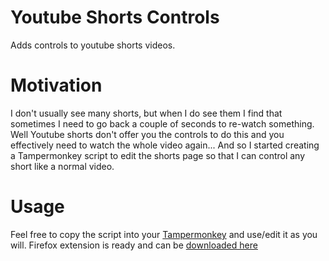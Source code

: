 # Youtube Shorts Controls

Adds controls to youtube shorts videos.

# Motivation

I don't usually see many shorts, but when I do see them I find that sometimes I need to go back a couple of seconds to re-watch something. Well Youtube shorts don't offer you the controls to do this and you effectively need to watch the whole video again...
And so I started creating a Tampermonkey script to edit the shorts page so that I can control any short like a normal video.

# Usage

Feel free to copy the script into your [Tampermonkey](https://www.tampermonkey.net/) and use/edit it as you will.
Firefox extension is ready and can be [downloaded here](https://addons.mozilla.org/en-GB/firefox/addon/youtube-shorts-controls/)
